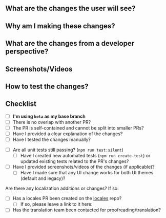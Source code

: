 <!-- (Once you have read these comments, you are free to remove them) -->
<!-- Feel free to look at other PRs for examples -->
<!--
Make sure the title includes categorization (choose the one that best fits):
-       [Bug]: If the PR is primarily a bug fix
-      [Move]: If a move has new or changed functionality
-   [Ability]: If an ability has new or changed functionality
-      [Item]: For new or modified items
-   [Mystery]: For new or modified Mystery Encounters
-      [Test]: If the PR is primarily adding or modifying tests
-     [UI/UX]: If the PR is changing UI/UX elements
-     [Audio]: If the PR is adding or changing music/sfx
-    [Sprite]: If the PR is adding or changing sprites
-   [Balance]: If the PR is related to game balance
- [Challenge]: If the PR is adding or modifying challenges
-  [Refactor]: If the PR is primarily rewriting existing code
-      [Docs]: If the PR is just adding or modifying documentation (such as tsdocs/code comments)
-    [GitHub]: For changes to GitHub workflows/templates/etc
-      [Misc]: If no other category fits the PR
-->
<!--
Make sure that this PR is not overlapping with someone else's work
Please try to keep the PR self-contained (and small)
-->

## What are the changes the user will see?
<!-- Summarize what are the changes from a user perspective on the application -->

## Why am I making these changes?
<!--
Explain why you decided to introduce these changes
Does it come from an issue or another PR? Please link it
Explain why you believe this can enhance user experience
-->
<!--
If there are existing GitHub issues related to the PR that would be fixed,
you can add "Fixes #[issue number]" (ie: "Fixes #1234") to link an issue to your PR
so that it will automatically be closed when the PR is merged.
-->

## What are the changes from a developer perspective?
<!--
Explicitly state what are the changes introduced by the PR
You can make use of a comparison between what was the state before and after your PR changes
Ex: What files have been changed? What classes/functions/variables/etc have been added or changed?
-->

## Screenshots/Videos
<!--
If your changes are changing anything on the user experience, please provide visual proofs of it
Please take screenshots/videos before and after your changes, to show what is brought by this PR
-->

## How to test the changes?
<!--
How can a reviewer test your changes once they check out on your branch?
Did you make use of the `src/overrides.ts` file?
Did you introduce any automated tests?
Do the reviewers need to do something special in order to test your changes?
-->

## Checklist
- [ ] **I'm using `beta` as my base branch**
- [ ] There is no overlap with another PR?
- [ ] The PR is self-contained and cannot be split into smaller PRs?
- [ ] Have I provided a clear explanation of the changes?
- [ ] Have I tested the changes manually?
<!-- We have heavily optimized our test suite, so please actually run the tests :) -->
- [ ] Are all unit tests still passing? (`npm run test:silent`)
  - [ ] Have I created new automated tests (`npm run create-test`) or updated existing tests related to the PR's changes?
- [ ] Have I provided screenshots/videos of the changes (if applicable)?
  - [ ] Have I made sure that any UI change works for both UI themes (default and legacy)?

Are there any localization additions or changes? If so:
- [ ] Has a locales PR been created on the [locales](https://github.com/pagefaultgames/pokerogue-locales) repo?
  - [ ] If so, please leave a link to it here: 
- [ ] Has the translation team been contacted for proofreading/translation?